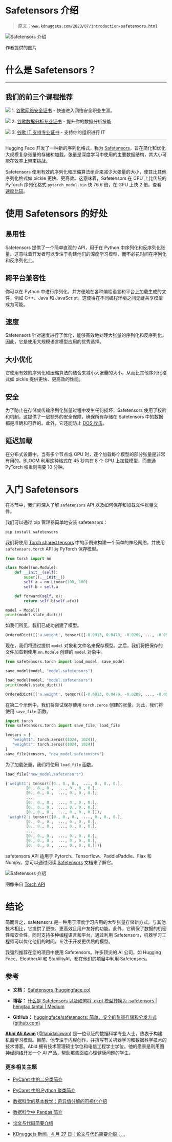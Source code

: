 # Safetensors 介绍

> 原文：[`www.kdnuggets.com/2023/07/introduction-safetensors.html`](https://www.kdnuggets.com/2023/07/introduction-safetensors.html)

![Safetensors 介绍](img/9cf91bd787856ceb22649f830d86e344.png)

作者提供的图片

# 什么是 Safetensors？

* * *

## 我们的前三个课程推荐

![](img/0244c01ba9267c002ef39d4907e0b8fb.png) 1\. [谷歌网络安全证书](https://www.kdnuggets.com/google-cybersecurity) - 快速进入网络安全职业生涯。

![](img/e225c49c3c91745821c8c0368bf04711.png) 2\. [谷歌数据分析专业证书](https://www.kdnuggets.com/google-data-analytics) - 提升你的数据分析技能

![](img/0244c01ba9267c002ef39d4907e0b8fb.png) 3\. [谷歌 IT 支持专业证书](https://www.kdnuggets.com/google-itsupport) - 支持你的组织进行 IT

* * *

Hugging Face 开发了一种新的序列化格式，称为 [Safetensors](https://huggingface.co/docs/safetensors/index)，旨在简化和优化大规模复杂张量的存储和加载。张量是深度学习中使用的主要数据结构，其大小可能在效率上带来挑战。

Safetensors 使用有效的序列化和压缩算法组合来减少大张量的大小，使其比其他序列化格式如 pickle 更快、更高效。这意味着，Safetensors 在 CPU 上比传统的 PyTorch 序列化格式 `pytorch_model.bin` 快 76.6 倍，在 GPU 上快 2 倍。查看 [速度比较](https://huggingface.co/docs/safetensors/speed)。

# 使用 Safetensors 的好处

## 易用性

Safetensors 提供了一个简单直观的 API，用于在 Python 中序列化和反序列化张量。这意味着开发者可以专注于构建他们的深度学习模型，而不必花时间在序列化和反序列化上。

## 跨平台兼容性

你可以在 Python 中进行序列化，并方便地在各种编程语言和平台上加载生成的文件，例如 C++、Java 和 JavaScript。这使得在不同编程环境之间无缝共享模型成为可能。

## 速度

Safetensors 针对速度进行了优化，能够高效地处理大张量的序列化和反序列化。因此，它是使用大规模语言模型应用的优秀选择。

## 大小优化

它使用有效的序列化和压缩算法的结合来减小大张量的大小，从而比其他序列化格式如 pickle 提供更快、更高效的性能。

## 安全

为了防止在存储或传输序列化张量过程中发生任何损坏，Safetensors 使用了校验和机制。这提供了一层额外的安全保障，确保所有存储在 Safetensors 中的数据都是准确和可靠的。此外，它还能防止 [DOS 攻击](https://github.com/huggingface/safetensors#benefits)。

## 延迟加载

在分布式设置中，当有多个节点或 GPU 时，逐个加载每个模型的部分张量是非常有用的。BLOOM 利用这种格式在 45 秒内在 8 个 GPU 上加载模型，而普通 PyTorch 权重则需要 10 分钟。

# 入门 Safetensors

在本节中，我们将深入了解 `safetensors` API 以及如何保存和加载文件张量文件。

我们可以通过 pip 管理器简单地安装 safetensors：

```py
pip install safetensors
```

我们将使用 [Torch shared tensors](https://huggingface.co/docs/safetensors/torch_shared_tensors) 中的示例来构建一个简单的神经网络，并使用 `safetensors.torch` API 为 PyTorch 保存模型。

```py
from torch import nn

class Model(nn.Module):
    def __init__(self):
        super().__init__()
        self.a = nn.Linear(100, 100)
        self.b = self.a

    def forward(self, x):
        return self.b(self.a(x))

model = Model()
print(model.state_dict())
```

如我们所见，我们已成功创建了模型。

```py
OrderedDict([('a.weight', tensor([[-0.0913, 0.0470, -0.0209, ..., -0.0540, -0.0575, -0.0679], [ 0.0268, 0.0765, 0.0952, ..., -0.0616, 0.0146, -0.0343], [ 0.0216, 0.0444, -0.0347, ..., -0.0546, 0.0036, -0.0454], ...,
```

现在，我们将通过提供 `model` 对象和文件名来保存模型。之后，我们将把保存的文件加载到使用 `nn.Module` 创建的 `model` 对象中。

```py
from safetensors.torch import load_model, save_model

save_model(model, "model.safetensors")

load_model(model, "model.safetensors")
print(model.state_dict())
```

```py
OrderedDict([('a.weight', tensor([[-0.0913, 0.0470, -0.0209, ..., -0.0540, -0.0575, -0.0679], [ 0.0268, 0.0765, 0.0952, ..., -0.0616, 0.0146, -0.0343], [ 0.0216, 0.0444, -0.0347, ..., -0.0546, 0.0036, -0.0454], ...,
```

在第二个示例中，我们将尝试保存使用 `torch.zeros` 创建的张量。为此，我们将使用 `save_file` 函数。

```py
import torch
from safetensors.torch import save_file, load_file

tensors = {
   "weight1": torch.zeros((1024, 1024)),
   "weight2": torch.zeros((1024, 1024))
}
save_file(tensors, "new_model.safetensors")
```

为了加载张量，我们将使用 `load_file` 函数。

```py
load_file("new_model.safetensors")
```

```py
{'weight1': tensor([[0., 0., 0.,  ..., 0., 0., 0.],
         [0., 0., 0.,  ..., 0., 0., 0.],
         [0., 0., 0.,  ..., 0., 0., 0.],
         ...,
         [0., 0., 0.,  ..., 0., 0., 0.],
         [0., 0., 0.,  ..., 0., 0., 0.],
         [0., 0., 0.,  ..., 0., 0., 0.]]),
 'weight2': tensor([[0., 0., 0.,  ..., 0., 0., 0.],
         [0., 0., 0.,  ..., 0., 0., 0.],
         [0., 0., 0.,  ..., 0., 0., 0.],
         ...,
         [0., 0., 0.,  ..., 0., 0., 0.],
         [0., 0., 0.,  ..., 0., 0., 0.],
         [0., 0., 0.,  ..., 0., 0., 0.]])}
```

safetensors API 适用于 Pytorch、Tensorflow、PaddlePaddle、Flax 和 Numpy。您可以通过阅读 [Safetensors](https://huggingface.co/docs/safetensors/main/en/index) 文档来了解它。

![Safetensors 介绍](img/529ed7e796025ef8b83d187331adee90.png)

图像来自 [Torch API](https://huggingface.co/docs/safetensors/main/en/api/torch)

# 结论

简而言之，safetensors 是一种用于深度学习应用的大型张量存储新方式。与其他技术相比，它提供了更快、更高效且用户友好的功能。此外，它确保了数据的机密性和安全性，同时支持多种编程语言和平台。通过利用 Safetensors，机器学习工程师可以优化他们的时间，专注于开发更优质的模型。

我强烈推荐在您的项目中使用 Safetensors。许多顶尖的 AI 公司，如 Hugging Face、EleutherAI 和 StabilityAI，都在他们的项目中利用 Safetensors。

## 参考

+   **文档：** [Safetensors (huggingface.co)](https://huggingface.co/docs/safetensors/index)

+   **博客：** [什么是 Safetensors 以及如何将 .ckpt 模型转换为 .safetensors | hengtao tantai | Medium](https://medium.com/@zergtant/what-is-safetensors-and-how-to-convert-ckpt-model-to-safetensors-13d36eb94d57)

+   **GitHub：** [huggingface/safetensors: 简单、安全的张量存储和分发方式 (github.com)](https://github.com/huggingface/safetensors)

**[Abid Ali Awan](https://www.polywork.com/kingabzpro)** ([@1abidaliawan](https://twitter.com/1abidaliawan)) 是一位认证的数据科学专业人士，热衷于构建机器学习模型。目前，他专注于内容创作，并撰写有关机器学习和数据科学技术的技术博客。Abid 拥有技术管理硕士学位和电信工程学士学位。他的愿景是利用图神经网络开发一个 AI 产品，帮助那些面临心理健康问题的学生。

### 更多相关主题

+   [PyCaret 中的二分类简介](https://www.kdnuggets.com/2021/12/introduction-binary-classification-pycaret.html)

+   [PyCaret 中的 Python 聚类简介](https://www.kdnuggets.com/2021/12/introduction-clustering-python-pycaret.html)

+   [数据科学的基本数学：奇异值分解的可视化介绍](https://www.kdnuggets.com/2022/06/essential-math-data-science-visual-introduction-singular-value-decomposition.html)

+   [数据科学中 Pandas 简介](https://www.kdnuggets.com/2020/06/introduction-pandas-data-science.html)

+   [论文与代码简要介绍](https://www.kdnuggets.com/2022/04/brief-introduction-papers-code.html)

+   [KDnuggets 新闻，4 月 27 日：论文与代码简要介绍；…](https://www.kdnuggets.com/2022/n17.html)
